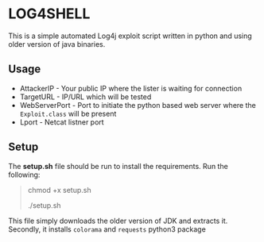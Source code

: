 # LOG4SHELL

This is a simple automated Log4j exploit script written in python and using older version of java binaries.

## Usage

- AttackerIP - Your public IP where the lister is waiting for connection
- TargetURL - IP/URL which will be tested
- WebServerPort - Port to initiate the python based web server where the ```Exploit.class``` will be present
- Lport - Netcat listner port

## Setup

The  **setup.sh**  file should be run to install the requirements. Run the following:
>chmod +x setup.sh 
>
>./setup.sh

This file simply downloads the older version of JDK and extracts it. Secondly, it installs ```colorama``` and ```requests``` python3 package

